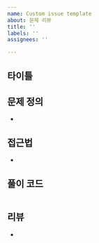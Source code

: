 ```yaml
---
name: Custom issue template
about: 문제 리뷰
title: ''
labels: ''
assignees: ''

---
```


## 타이틀

## 문제 정의
- 

## 접근법
- 

## 풀이 코드
```java

```

## 리뷰
-
